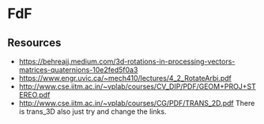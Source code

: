 # FdF
## Resources
- https://behreajj.medium.com/3d-rotations-in-processing-vectors-matrices-quaternions-10e2fed5f0a3
- https://www.engr.uvic.ca/~mech410/lectures/4_2_RotateArbi.pdf
- http://www.cse.iitm.ac.in/~vplab/courses/CV_DIP/PDF/GEOM+PROJ+STEREO.pdf
- http://www.cse.iitm.ac.in/~vplab/courses/CG/PDF/TRANS_2D.pdf There is trans_3D also just try and change the links.
